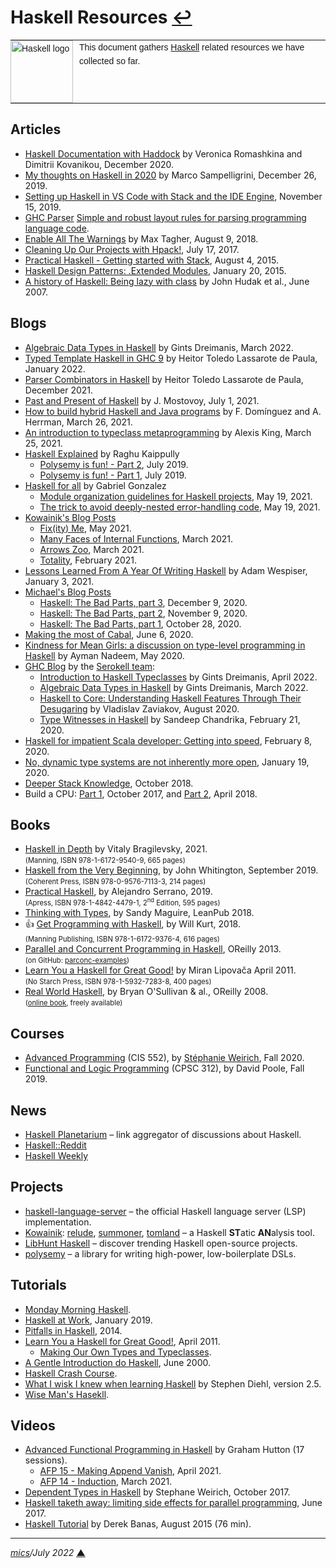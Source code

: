 # <span id="top">Haskell Resources</span> <span style="size:25%;"><a href="README.md">↩</a></span>

<table style="font-family:Helvetica,Arial;font-size:14px;line-height:1.6;">
  <tr>
  <td style="border:0;padding:0 10px 0 0;min-width:100px;"><a href="https://www.haskell.org/" rel="external"><img style="border:0;" src="https://wiki.haskell.org/wikiupload/6/62/Double_lambda.png" width="100" alt="Haskell logo"/></a></td>
  <td style="border:0;padding:0;vertical-align:text-top;">This document gathers <a href="https://www.haskell.org/" rel="external">Haskell</a> related resources we have collected so far.
  </td>
  </tr>
</table>

## <span id="articles">Articles</span>

- [Haskell Documentation with Haddock][article_haddock] by Veronica Romashkina and Dimitrii Kovanikou, December 2020.
- [My thoughts on Haskell in 2020][article_sampellegrini] by Marco Sampelligrini, December 26, 2019.
- [Setting up Haskell in VS Code with Stack and the IDE Engine][article_doig], November 15, 2019.
- [GHC Parser][ghc_parser]
[Simple and robust layout rules for parsing programming language code][article_abela].
- [Enable All The Warnings][article_tagher] by Max Tagher, August 9, 2018.
- [Cleaning Up Our Projects with Hpack!][article_hpack], July 17, 2017.
- [Practical Haskell - Getting started with Stack][article_seanhess], August 4, 2015.
- [Haskell Design Patterns: .Extended Modules][article_jaspervdj], January 20, 2015.
- [A history of Haskell: Being lazy with class][article_hudack] by John Hudak et al., June 2007.

## <span id="blogs">Blogs</span>

- [Algebraic Data Types in Haskell][blog_dreimanis] by Gints Dreimanis, March 2022.
- [Typed Template Haskell in GHC 9][blog_lassarote] by Heitor Toledo Lassarote de Paula, January 2022.
- [Parser Combinators in Haskell][blog_lassarote_comb] by Heitor Toledo Lassarote de Paula, December 2021.
- [Past and Present of Haskell](blog_mostovoy) by J. Mostovoy, July 1, 2021.
- [How to build hybrid Haskell and Java programs](blog_dominguez) by F. Domínguez and A. Herrman, March 26, 2021.
- [An introduction to typeclass metaprogramming][blog_king] by Alexis King, March 25, 2021.
- [Haskell Explained](https://haskell-explained.gitlab.io/blog/) by Raghu Kaippully
  - [Polysemy is fun! - Part 2](https://haskell-explained.gitlab.io/blog/posts/2019/07/31/polysemy-is-cool-part-2/), July 2019.
  - [Polysemy is fun! - Part 1](https://haskell-explained.gitlab.io/blog/posts/2019/07/28/polysemy-is-cool-part-1/), July 2019.
- [Haskell for all](https://www.haskellforall.com/) by Gabriel Gonzalez
  - [Module organization guidelines for Haskell projects](https://www.haskellforall.com/2021/05/module-organization-guidelines-for.html), May 19, 2021.
  - [The trick to avoid deeply-nested error-handling code](https://www.haskellforall.com/2021/05/the-trick-to-avoid-deeply-nested-error.html), May 19, 2021.
- [Kowainik's Blog Posts](https://kowainik.github.io/tags/haskell)
  - [Fix(ity) Me](https://kowainik.github.io/posts/fixity), May 2021.
  - [Many Faces of Internal Functions](https://kowainik.github.io/posts/internal-functions), March 2021.
  - [Arrows Zoo](https://kowainik.github.io/posts/arrows-zoo), March 2021.
  - [Totality](https://kowainik.github.io/posts/totality), February 2021.
- [Lessons Learned From A Year Of Writing Haskell](https://wespiser.com/posts/2021-01-03-Lessons-Learned-From-A-Year-Of-Haskell.html) by Adam Wespiser, January 3, 2021.
- [Michael's Blog Posts](https://www.snoyman.com/blog)
  - [Haskell: The Bad Parts, part 3](https://www.snoyman.com/blog/2020/12/haskell-bad-parts-3/), December 9, 2020.
  - [Haskell: The Bad Parts, part 2](https://www.snoyman.com/blog/2020/11/haskell-bad-parts-2/), November 9, 2020.
  - [Haskell: The Bad Parts, part 1](https://www.snoyman.com/blog/2020/10/haskell-bad-parts-1/), October 28, 2020.
- [Making the most of Cabal][blog_lau], June 6, 2020.
-  [Kindness for Mean Girls: a discussion on type-level programming in Haskell][blog_nadeem] by Ayman Nadeem, May 2020.
- [GHC Blog](https://serokell.io/blog/ghc) by the [Serokell team](https://serokell.io/team):
  - [Introduction to Haskell Typeclasses](https://serokell.io/blog/haskell-typeclasses) by Gints Dreimanis, April 2022.
  - [Algebraic Data Types in Haskell](https://serokell.io/blog/algebraic-data-types-in-haskell) by Gints Dreimanis, March 2022.
  - [Haskell to Core: Understanding Haskell Features Through Their Desugaring](https://serokell.io/blog/haskell-to-core) by Vladislav Zaviakov, August 2020.
  - [Type Witnesses in Haskell](https://serokell.io/blog/haskell-type-level-witness) by Sandeep Chandrika, February 21, 2020.
- [Haskell for impatient Scala developer: Getting into speed][blog_msitko], February 8, 2020.
- [No, dynamic type systems are not inherently more open](https://lexi-lambda.github.io/blog/2020/01/19/no-dynamic-type-systems-are-not-inherently-more-open/), January 19, 2020.
- [Deeper Stack Knowledge][blog_deeper_stack], October 2018.
- Build a CPU: [Part 1](https://yager.io/CPU/CPU2.html), October 2017, and [Part 2](https://yager.io/CPU/CPU2.html), April 2018.

## <span id="books">Books</span>

- [Haskell in Depth][book_bragilevsky] by Vitaly Bragilevsky, 2021.<br/><span style="font-size:80%;">(Manning, ISBN 978-1-6172-9540-9, 665 pages)</span>
- [Haskell from the Very Beginning][book_very_beginning], by John Whitington, September 2019.<br/><span style="font-size:80%;">(Coherent Press, ISBN 978-0-9576-7113-3, 214 pages)</span>
- [Practical Haskell][book_practical_haskell], by Alejandro Serrano, 2019.</br><span style="font-size:80%;">(Apress, ISBN 978-1-4842-4479-1, 2<sup>nd</sup> Edition, 595 pages)</span>
- [Thinking with Types][book_thinking_with_types], by Sandy Maguire, LeanPub 2018.
- &#128077; [Get Programming with Haskell][book_get_programming], by Will Kurt, 2018.<br/><span style="font-size:80%;">(Manning Publishing, ISBN 978-1-6172-9376-4, 616 pages)</span>
- [Parallel and Concurrent Programming in Haskell][parconc_book], OReilly 2013.<br/><span style="font-size:80%;">(on GitHub: [parconc-examples][parconc_examples])</span>
- [Learn You a Haskell for Great Good!][book_lipovaca] by Miran Lipovača
April 2011.<br/><span style="font-size:80%;">(No Starch Press, ISBN 978-1-5932-7283-8, 400 pages)</span>
- [Real World Haskell][book_real_world], by Bryan O'Sullivan &amp; al., OReilly 2008.<br/><span style="font-size:80%;">([online book](http://book.realworldhaskell.org/), freely available)</span>

## <span id="courses">Courses</span>

- [Advanced Programming](https://www.cis.upenn.edu/~cis552/current/) (CIS 552), by [Stéphanie Weirich](https://www.cis.upenn.edu/~sweirich/), Fall 2020.
- [Functional and Logic Programming](https://www.cs.ubc.ca/~poole/cs312/2019/) (CPSC 312), by David Poole, Fall 2019.

## <span id="news">News</span>

- [Haskell Planetarium][haskell_planetarium] &ndash; link aggregator of discussions about Haskell.
- [Haskell::Reddit](https://www.reddit.com/r/haskell/)
- [Haskell Weekly][haskell_weekly]

## <span id="projects">Projects</span>

- [haskell-language-server](https://github.com/haskell/haskell-language-server) &ndash; the official Haskell language server (LSP) implementation.
- [Kowainik][kowainik_github]: [relude][kowainik_relude],  [summoner][kowainik_summoner], [tomland][kowainik_tomland] &ndash; a Haskell <b>ST</b>atic <b>AN</b>alysis tool.
- [LibHunt Haskell](https://www.libhunt.com/l/haskell) &ndash; discover trending Haskell open-source projects.
- [polysemy](https://github.com/polysemy-research/polysemy) &ndash; a library for writing high-power, low-boilerplate DSLs.

## <span id="tutorials">Tutorials</span>

- [Monday Morning Haskell][tuto_mmhaskell].
- [Haskell at Work][tuto_haskell_at_work], January 2019.
- [Pitfalls in Haskell][haskell_pitfalls], 2014.
- [Learn You a Haskell for Great Good!][learn_you_haskell], April 2011.
  - [Making Our Own Types and Typeclasses](http://learnyouahaskell.com/making-our-own-types-and-typeclasses).
- [A Gentle Introduction do Haskell][haskell_tutorial], June 2000.
- [Haskell Crash Course](https://yager.io/CrashCourse/Haskell.html).
- [What I wisk I knew when learning Haskell](http://dev.stephendiehl.com/hask/) by Stephen Diehl, version 2.5.
- [Wise Man's Hasekll](https://andre.tips/wmh/).

## <span id="videos">Videos</span>

- [Advanced Functional Programming in Haskell][video_hutton] by Graham Hutton (17 sessions).
  - [AFP 15 - Making Append Vanish](https://www.youtube.com/watch?v=WQy7Bzr03R4), April 2021.
  - [AFP 14 - Induction](https://www.youtube.com/watch?v=uykHCg2VUjc), March 2021.
- [Dependent Types in Haskell][video_weirich] by Stephane Weirich, October 2017.
- [Haskell taketh away: limiting side effects for parallel programming][video_newton], June 2017.
- [Haskell Tutorial][video_banas] by Derek Banas, August 2015 (76 min).

***

*[mics](https://lampwww.epfl.ch/~michelou/)/July 2022* [**&#9650;**](#top)
<span id="bottom">&nbsp;</span>

<!-- link refs -->

[article_abela]: http://www.cse.chalmers.se/~abela/master/layout-parsing.html
[article_doig]: https://medium.com/@dogwith1eye/setting-up-haskell-in-vs-code-with-stack-and-the-ide-engine-81d49eda3ecf
[article_haddock]: https://kowainik.github.io/posts/haddock-tips
[article_hpack]: https://mmhaskell.com/blog/2017/7/17/cleaning-up-our-projects-with-hpack
[article_hudack]: https://www.researchgate.net/publication/221501761_A_history_of_Haskell_Being_lazy_with_class]
[article_jaspervdj]: https://jaspervdj.be/posts/2015-01-20-haskell-design-patterns-extended-modules.html
[article_sampellegrini]: https://alpacaaa.net/thoughts-on-haskell-2020/
[article_seanhess]: https://seanhess.github.io/2015/08/04/practical-haskell-getting-started.html
[article_tagher]: https://medium.com/mercury-bank/enable-all-the-warnings-a0517bc081c3
[blog_deeper_stack]: https://mmhaskell.com/blog/2018/10/8/deeper-stack-knowledge
[blog_dominguez]: https://www.tweag.io/blog/2021-03-25-haskell-java/
[blog_dreimanis]: https://serokell.io/blog/algebraic-data-types-in-haskell
[blog_king]: https://lexi-lambda.github.io/blog/2021/03/25/an-introduction-to-typeclass-metaprogramming/
[blog_lassarote]: https://serokell.io/blog/typed-template-haskell-in-ghc-9
[blog_lassarote_comb]: https://serokell.io/blog/parser-combinators-in-haskell
[blog_lau]: https://lukelau.me/haskell/posts/making-the-most-of-cabal/
[blog_mostovoy]: https://serokell.io/blog/past-and-present-of-haskell
[blog_msitko]: https://msitko.pl/blog/2020/02/08/haskell-getting-into-speed.html
[blog_nadeem]: https://www.aymannadeem.com/haskell/2020/05/15/Kindness-for-Mean-Girls.html
[book_bragilevsky]: https://
[book_get_programming]: https://www.manning.com/books/get-programming-with-haskell
[book_lipovaca]: https://nostarch.com/lyah.htm
[book_practical_haskell]: https://www.apress.com/gp/book/9781484244791
[book_real_world]: http://book.realworldhaskell.org/
[book_thinking_with_types]: https://leanpub.com/thinking-with-types
[book_very_beginning]: https://www.bookdepository.com/Haskell-from-Very-Beginning-John-Whitington/9780957671133
[ghc_parser]: https://gitlab.haskell.org/ghc/ghc/wikis/commentary/compiler/parser
[haskell_weekly]: https://haskellweekly.news/newsletter.html
[kowainik_github]: https://kowainik.github.io/
[kowainik_relude]: https://kowainik.github.io/projects/relude
[kowainik_summoner]: https://kowainik.github.io/projects/summoner
[kowainik_tomland]: https://kowainik.github.io/projects/tomland
[haskell_pitfalls]: http://users.jyu.fi/~sapekiis/haskell-pitfalls/
[haskell_planetarium]: https://haskell.pl-a.net/
[haskell_tutorial]: https://www.haskell.org/tutorial/index.html
[learn_you_haskell]: http://learnyouahaskell.com/chapters
[parconc_book]: https://simonmar.github.io/pages/pcph.html
[parconc_examples]: https://github.com/simonmar/parconc-examples
[tuto_haskell_at_work]: https://haskell-at-work.com/
[tuto_mmhaskell]: https://mmhaskell.com/
[video_banas]: https://www.youtube.com/watch?v=02_H3LjqMr8
[video_hutton]: https://www.youtube.com/watch?v=-qhbNGghVfc&list=PLF1Z-APd9zK5uFc8FKr_di9bfsYv8-lbc
[video_newton]: https://www.youtube.com/watch?v=lC5UWG5N8oY
[video_weirich]: https://www.youtube.com/watch?v=wNa3MMbhwS4
